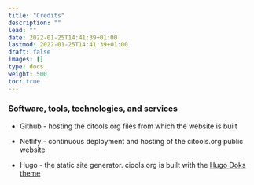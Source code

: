```yaml
---
title: "Credits"
description: ""
lead: ""
date: 2022-01-25T14:41:39+01:00
lastmod: 2022-01-25T14:41:39+01:00
draft: false
images: []
type: docs
weight: 500
toc: true
---
```



### Software, tools, technologies, and services

* Github - hosting the citools.org files from which the website is built

* Netlify - continuous deployment and hosting of the citools.org public website

* Hugo - the static site generator. ciools.org is built with the [Hugo Doks theme](https://getdoks.org/)


